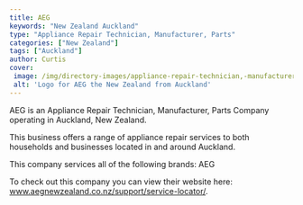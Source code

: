 ```yaml
---
title: AEG
keywords: "New Zealand Auckland"
type: "Appliance Repair Technician, Manufacturer, Parts"
categories: ["New Zealand"]
tags: ["Auckland"]
author: Curtis
cover: 
 image: /img/directory-images/appliance-repair-technician,-manufacturer,-parts/aeg.webp
 alt: 'Logo for AEG the New Zealand from Auckland'
---
```


AEG is an Appliance Repair Technician, Manufacturer, Parts Company operating in Auckland, New Zealand.

This business offers a range of appliance repair services to both households and businesses located in and around Auckland.

This company services all of the following brands: AEG

To check out this company you can view their website here: www.aegnewzealand.co.nz/support/service-locator/.
